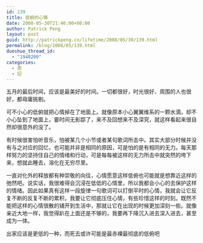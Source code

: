 ```yaml
---
id: 139
title: 低俯的心情
date: 2008-05-30T21:46:00+00:00
author: Patrick Peng
layout: post
guid: http://patrickpeng.cn/lifetime/2008/05/30/139.html
permalink: /blog/2008/05/139.html
duoshuo_thread_id:
  - "1940200"
categories:
  - 思
  - 記
---
```

<p>五月的最后时间，应该是最美好的时间。一切都很好，时光很好、周围的人也很好，都毋庸挑剔。</p>  <p>可不小心的低俯就把心情掉在了地面上。就像原本小心翼翼维系的一颗水滴，却不小心坠到了地面上，霎时间无影踪了，来不及回想来不及深究，就这样看起来很自然却很意外的没了。</p>  <p>有时候很害怕听音乐，怕被某几个小节或者某句歌词所击中。其实大部分时候并没有与之对应的回忆，也可能并非是相同的原因，可是怕的是有相同的无力。每天那样努力的坚持住自己的情绪和行动，可是每每被这样的无力所击中就突然的垮下来，想就此睡去，溶化在无穷尽里。</p>  <p>一直对化外的释放都有种崇敬的向往，心情愿意这样低俯也可能就是想靠近这样的弛然吧。说实话，我很难得会沉浸在低低的心情里，所以我都会小心的去保护这样的情绪。因此如果真有这样一段旋律一句歌词可以打倒平时的心情，我就会让它反复不断的反复不断的累积，我要让它彻底压住心情，有些珍惜这样的时刻。既然不能把这样的心情很散的铺开到生活中，那就让它在出现的时候更加深刻一些。就像亲近大地一样，我觉得趴在上面还是不够的，我要再下降沉入进去深入进去，甚至成为一体。</p>  <p>出家应该是更低的一种，而死去或许可能是最赤裸最彻底的低俯吧</p>